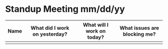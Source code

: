 # Standup Meeting mm/dd/yy

| Name | What did I work on yesterday? | What will I work on today? | What issues are blocking me? |
| --- | --- | --- | --- |
|     |     |     |     |

